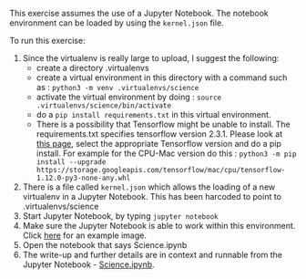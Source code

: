 This exercise assumes the use of a Jupyter Notebook. The notebook environment can be loaded by using the `kernel.json` file.

To run this exercise:
1. Since the virtualenv is really large to upload, I suggest the following:
   - create a directory .virtualenvs
   - create a virtual environment in this directory with a command such as : `python3 -m venv .virtualenvs/science`
   - activate the virtual environment by doing : `source .virtualenvs/science/bin/activate`
   - do a `pip install requirements.txt` in this virtual environment.
   - There is a possibility that Tensorflow might be unable to install. The requirements.txt specifies tensorflow version 2.3.1. Please look at [this page](https://www.tensorflow.org/install/pip#package-location), select the appropriate Tensorflow version and do a pip install. For example for the CPU-Mac version do this : `python3 -m pip install --upgrade https://storage.googleapis.com/tensorflow/mac/cpu/tensorflow-1.12.0-py3-none-any.whl` 
2. There is a file called `kernel.json` which allows the loading of a new virtualenv in a Jupyter Notebook. This has been harcoded to point to .virtualenvs/science
3. Start Jupyter Notebook, by typing `jupyter notebook`
4. Make sure the Jupyter Notebook is able to work within this environment. Click [here](./images/Selection_984.png) for an example image.
5. Open the notebook that says Science.ipynb
6. The write-up and further details are in context and runnable from the Jupyter Notebook - [Science.ipynb](Science.ipynb).